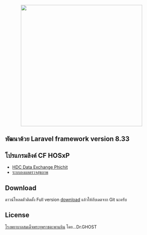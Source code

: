 <p align="center"><a href="https://laravel.com" target="_blank"><img src="https://raw.githubusercontent.com/laravel/art/master/logo-lockup/5%20SVG/2%20CMYK/1%20Full%20Color/laravel-logolockup-cmyk-red.svg" width="400"></a></p>

## พัฒนาด้วย Laravel framework version 8.33
## โปรแกรมลิงค์ CF HOSxP

- [HDC Data Exchange Phichit](http://hdcex.bmnhos.com)
- [ระบบลงผลตรวจสุขภาพ](http://hosxplocal.tphcp.go.th)


## Download

ดาวน์โหลดตัวติดตั้ง Full version [download](https://drive.google.com/file/d/1hXtKSVUVkmg7D1Ze2xaU7RCtRQVr2hVg/view?usp=sharing) แล้วให้อับเดตจาก Git นะครับ


## License

[โรงพยาบาลสมเด็จพระยุพราชตะพานหิน](https://www.tphcp.go.th) โดย...Dr.GHOST
